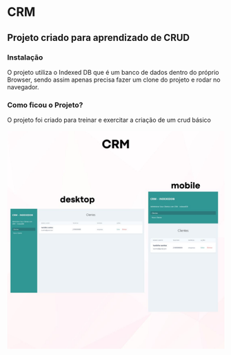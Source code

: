 # CRM

## Projeto criado para aprendizado de CRUD

### Instalação
O projeto utiliza o Indexed DB que é um banco de dados dentro do próprio Browser, sendo assim apenas precisa fazer um clone do projeto
e rodar no navegador.

### Como ficou o Projeto?

O projeto foi criado para treinar e exercitar a criação de um crud básico<br/><br/>
<img src="https://github.com/DevVitorSantos/CRM/blob/main/modelo.jpg?raw=true" />
